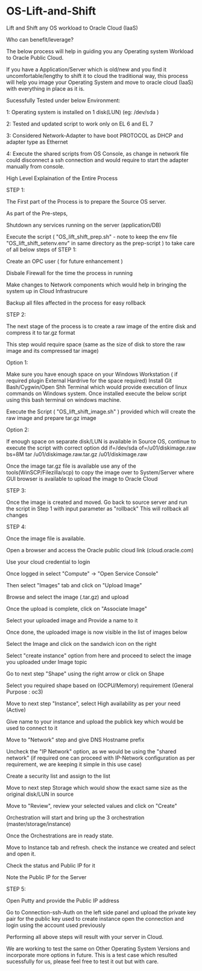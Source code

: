 # OS-Lift-and-Shift
Lift and Shift any OS workload to Oracle Cloud (IaaS)

Who can benefit/leverage?

The below process will help in guiding you any Operating system Workload to Oracle Public Cloud.

If you have a Application/Server which is old/new and you find it uncomfortable/lengthy to shift it to cloud the traditional way, this process will help you image your Operating System and move to oracle cloud (IaaS) with everything in place as it is.

Sucessfully Tested under below Environment:

 1:  Operating system is installed on 1 disk(LUN) (eg: /dev/sda )
 
 2:  Tested and updated script to work only on EL 6 and EL 7
 
 3:  Considered Network-Adapter to have boot PROTOCOL as DHCP and adapter type as Ethernet
 
 4:  Execute the shared scripts from OS Console, as change in network file could disconnect a ssh connection and would require to start the adapter manually from console.

High Level Explaination of the Entire Process

STEP 1:

The First part of the Process is to prepare the Source OS server. 

As part of the Pre-steps, 

Shutdown any services running on the server (application/DB)

Execute the script ( "OS_lift_shift_prep.sh" - note to keep the env file "OS_lift_shift_setenv.env" in same directory as the prep-script ) to take care of all below steps of STEP 1:

Create an OPC user ( for future enhancement )

Disbale Firewall for the time the process in running

Make changes to Network components which would help in bringing the system up in Cloud Infrastrucure

Backup all files affected in the process for easy rollback

STEP 2:

The next stage of the process is to create a raw image of the entire disk and compress it to tar.gz format

This step would require space (same as the size of disk to store the raw image and its compressed tar image)

Option 1:

Make sure you have enough space on your Windows Workstation ( if required plugin External Hardrive for the space required)
Install Git Bash/Cygwin/Open Shh Terminal which would provide execution of linux commands on Windows system.
Once installed execute the below script using this bash terminal on windows machine.

Execute the Script ( "OS_lift_shift_image.sh" ) provided which will create the raw image and prepare tar.gz image

Option 2:

If enough space on separate disk/LUN is available in Source OS, continue to execute the script with correct option
dd if=/dev/sda of=/u01/diskimage.raw bs=8M
tar /u01/diskimage.raw.tar.gz /u01/diskimage.raw

Once the image tar.gz file is available use any of the tools(WinSCP/Filezilla/scp) to copy the image over to System/Server where GUI browser is available to upload the image to Oracle Cloud


STEP 3:

Once the image is created and moved. Go back to source server and run the script in Step 1 with input parameter as "rollback"
This will rollback all changes


STEP 4:

Once the image file is available.

Open a browser and access the Oracle public cloud link (cloud.oracle.com)

Use your cloud credential to login

Once logged in select "Compute" -> "Open Service Console"

Then select "Images" tab and click on "Upload Image"

Browse and select the image (<filename>.tar.gz) and upload

Once the upload is complete, click on "Associate Image"

Select your uploaded image and Provide a name to it

Once done, the uploaded image is now visible in the list of images below

Select the Image and click on the sandwich icon on the right

Select "create instance" option from here and proceed to select the image you uploaded under Image topic

Go to next step "Shape" using the right arrow or click on Shape

Select you required shape based on (OCPU/Memory) requirement (General Purpose : oc3)

Move to next step "Instance", select High availability as per your need (Active)

Give name to your instance and upload the publick key which would be used to connect to it

Move to "Network" step and give DNS Hostname prefix

Uncheck the "IP Network" option, as we would be using the "shared network" (if required one can proceed with IP-Network configuration as per requirement, we are keeping it simple in this use case)

Create a security list and assign to the list

Move to next step Storage which would show the exact same size as the original disk/LUN in source

Move to "Review", review your selected values and click on "Create"

Orchestration will start and bring up the 3 orchestration (master/storage/instance)

Once the Orchestrations are in ready state.

Move to Instance tab and refresh. check the instance we created and select and open it.

Check the status and Public IP for it

Note the Public IP for the Server

STEP 5:

Open Putty and provide the Public IP address

Go to Connection-ssh-Auth on the left side panel and upload the private key pair for the public key used to create instance
open the connection and login using the account used previously



Performing all above steps will result with your server in Cloud.

We are working to test the same on Other Operating System Versions and incorporate more options in future.
This is a test case which resulted sucessfully for us, please feel free to test it out but with care.
